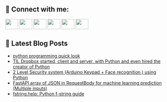 ## 🔎 Connect with me:
[<img height="32" width="40" src="https://cdn.jsdelivr.net/npm/simple-icons@v5/icons/telegram.svg" />](https://t.me/bullbesh)
[<img height="32" width="40" src="https://cdn.jsdelivr.net/npm/simple-icons@v5/icons/vk.svg" />](https://vk.com/bullbesh)
[<img height="32" width="40" src="https://cdn.jsdelivr.net/npm/simple-icons@v5/icons/twitter.svg" />](https://twitter.com/bullbesh1)
[<img height="32" width="40" src="https://cdn.jsdelivr.net/npm/simple-icons@v5/icons/instagram.svg" />](https://www.instagram.com/bullbesh)
[<img height="32" width="40" src="https://cdn.jsdelivr.net/npm/simple-icons@v5/icons/reddit.svg" />](https://www.reddit.com/user/bullbesh)
[<img height="32" width="40" src="https://cdn.jsdelivr.net/npm/simple-icons@v5/icons/youtube.svg" />](https://www.youtube.com/channel/UCtfjRs6uzgq5mfm8S06WTcg)

## 📕 Latest Blog Posts
<!-- BLOG-POST-LIST:START -->
- [python programming quick look](https://www.reddit.com/r/Python/comments/u25pul/python_programming_quick_look/)
- [TIL Dropbox started, client and server, with Python and even hired the creator of Python](https://www.reddit.com/r/Python/comments/u255tq/til_dropbox_started_client_and_server_with_python/)
- [2 Level Security system &lpar;Arduino Keypad + Face recognition &rpar; using Python](https://www.reddit.com/r/Python/comments/u24o2f/2_level_security_system_arduino_keypad_face/)
- [FastAPI array of JSON in RequestBody for machine learning prediction &lpar;Multiple inputs&rpar;](https://www.reddit.com/r/Python/comments/u22c4q/fastapi_array_of_json_in_requestbody_for_machine/)
- [fstring.help: Python f-string guide](https://www.reddit.com/r/Python/comments/u21wcl/fstringhelp_python_fstring_guide/)
<!-- BLOG-POST-LIST:END -->
